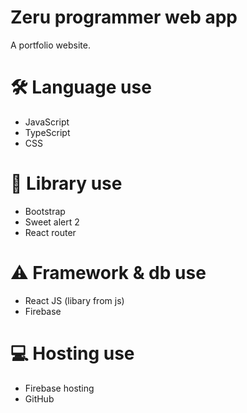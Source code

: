 # Zeru programmer web app

A portfolio website.

# 🛠️ Language use
- JavaScript
- TypeScript
- CSS

# 🚀 Library use
- Bootstrap
- Sweet alert 2
- React router

# ⚠️ Framework & db use
- React JS (libary from js)
- Firebase

# 💻 Hosting use
- Firebase hosting
- GitHub


